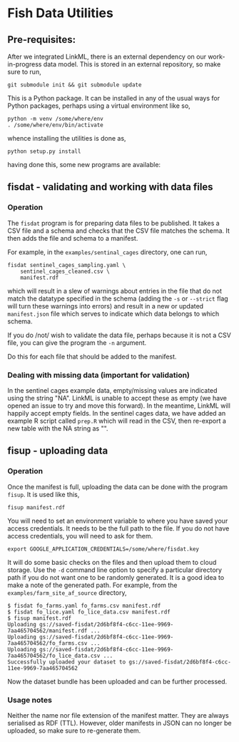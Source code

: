 # Fish Data Utilities

## Pre-requisites:

After we integrated LinkML, there is an external dependency on our
work-in-progress data model. This is stored in an external repository,
so make sure to run,

    git submodule init && git submodule update

This is a Python package. It can be installed in any of the usual ways
for Python packages, perhaps using a virtual environment like so,

    python -m venv /some/where/env
	. /some/where/env/bin/activate

whence installing the utilities is done as,

    python setup.py install

having done this, some new programs are available:

## fisdat - validating and working with data files
### Operation
The `fisdat` program is for preparing data files to be published. 
It takes a CSV file and a schema and checks that the CSV file matches
the schema. It then adds the file and schema to a manifest.

For example, in the `examples/sentinal_cages` directory, one can
run,

	fisdat sentinel_cages_sampling.yaml \
	    sentinel_cages_cleaned.csv \
		manifest.rdf

which will result in a slew of warnings about entries in the file
that do not match the datatype specified in the schema (adding the
`-s` or `--strict` flag will turn these warnings into errors) and
result in a new or updated `manifest.json` file which serves to
indicate which data belongs to which schema.

If you do /not/ wish to validate the data file, perhaps because
it is not a CSV file, you can give the program the `-n` argument.

Do this for each file that should be added to the manifest.

### Dealing with missing data (important for validation)

In the sentinel cages example data, empty/missing values are indicated
using the string "NA". LinkML is unable to accept these as empty (we
have opened an issue to try and move this forward). In the meantime,
LinkML will happily accept empty fields. In the sentinel cages data,
we have added an example R script called `prep.R` which will read in
the CSV, then re-export a new table with the NA string as "".

## fisup - uploading data
### Operation

Once the manifest is full, uploading the data can be done with the
program `fisup`. It is used like this,

	fisup manifest.rdf
	
You will need to set an environment variable to where you have
saved your access credentials. It needs to be the full path to
the file. If you do not have access credentials, you will need
to ask for them.

	export GOOGLE_APPLICATION_CREDENTIALS=/some/where/fisdat.key

It will do some basic checks on the files and then upload them to
cloud storage. Use the `-d` command line option to specify a 
particular directory path if you do not want one to be randomly
generated. It is a good idea to make a note of the generated 
path. For example, from the `examples/farm_site_af_source` 
directory,

	$ fisdat fo_farms.yaml fo_farms.csv manifest.rdf
	$ fisdat fo_lice.yaml fo_lice_data.csv manifest.rdf           
	$ fisup manifest.rdf
	Uploading gs://saved-fisdat/2d6bf8f4-c6cc-11ee-9969-7aa465704562/manifest.rdf ...
	Uploading gs://saved-fisdat/2d6bf8f4-c6cc-11ee-9969-7aa465704562/fo_farms.csv ...
	Uploading gs://saved-fisdat/2d6bf8f4-c6cc-11ee-9969-7aa465704562/fo_lice_data.csv ...
	Successfully uploaded your dataset to gs://saved-fisdat/2d6bf8f4-c6cc-11ee-9969-7aa465704562

Now the dataset bundle has been uploaded and can be further
processed.

### Usage notes

Neither the name nor file extension of the manifest matter. They are
always serialised as RDF (TTL). However, older manifests in JSON can
no longer be uploaded, so make sure to re-generate them.

